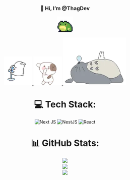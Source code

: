 <div align="center" style="background-image: url('https://pic.longtao.fun/pics/24/8712160154167691113610916885165716016931_gopic_.gif'); background-size: cover; background-position: center; padding: 20px;">
    <h3>👋 Hi, I’m @ThagDev</h3>
    <p align="center">
      <a href="#">
          <img src="/images/frog.webp" alt="frog"/>
      </a>
    </p>
  
<a href="#">
<img src="/images/catfan.webp" alt="frog"/>
</a>
<a href="#">
<img src="/images/catdance.webp" alt="frog"/>
</a>
<a href="#">
<img src="/images/catsleep.webp" alt="frog"/>
</a>


# 💻 Tech Stack:
![Next JS](https://img.shields.io/badge/Next-black?style=for-the-badge&logo=next.js&logoColor=white) ![NestJS](https://img.shields.io/badge/nestjs-%23E0234E.svg?style=for-the-badge&logo=nestjs&logoColor=white) ![React](https://img.shields.io/badge/react-%2320232a.svg?style=for-the-badge&logo=react&logoColor=%2361DAFB)
# 📊 GitHub Stats:
![](https://github-readme-stats.vercel.app/api?username=ThagDev&theme=shadow_green&hide_border=true&include_all_commits=false&count_private=false)<br/>
![](https://github-readme-streak-stats.herokuapp.com/?user=ThagDev&theme=shadow_green&hide_border=true)<br/>
![](https://github-readme-stats.vercel.app/api/top-langs/?username=ThagDev&theme=shadow_green&hide_border=true&include_all_commits=false&count_private=false&layout=compact)

<!-- Proudly created with GPRM ( https://gprm.itsvg.in ) -->
</div>









